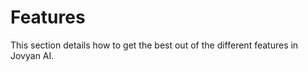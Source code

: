 # Features

This section details how to get the best out of the different features in Jovyan AI.

```{tableofcontents}
```
